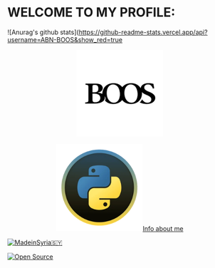 # WELCOME TO MY PROFILE: 

![Anurag's github stats](https://github-readme-stats.vercel.app/api?username=ABN-BOOS&show_red=true
<p align="center"><a href="https://github.com/ABN-BOOS"><img src="image_search_1627333433878.png" height='195' alt="ABN-BOOS">
<p align="center"><a href="https://github.com/ABN-BOOS"><img src="image_search_1627314481664.webp"height='195' alt="


# Info about me
<a href="#"><img title="MadeinSyria🇸🇾" src="https://img.shields.io/badge/MADE%20IN-Syria-green?colorA=%23ff0000&colorB=%23017e40&style=for-the-badge"></a>

<a href="#"><img title="Open Source" src="https://img.shields.io/badge/Open%20Source-%E2%9D%A4-green?style=for-the-badge"></a>
